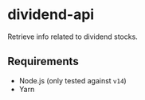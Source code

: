 # dividend-api

Retrieve info related to dividend stocks.

## Requirements

- Node.js (only tested against `v14`)
- Yarn
